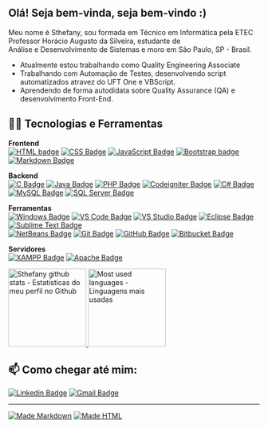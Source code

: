 ## Olá! Seja bem-vinda, seja bem-vindo :)  

Meu nome é Sthefany, sou formada em Técnico em Informática pela ETEC Professor Horácio Augusto da Silveira, estudante de  
Análise e Desenvolvimento de Sistemas e moro em São Paulo, SP - Brasil.
  
 - Atualmente estou trabalhando como Quality Engineering Associate
 - Trabalhando com Automação de Testes, desenvolvendo script automatizados atravez do UFT One e VBScript.   
 - Aprendendo de forma autodidata sobre Quality Assurance (QA) e desenvolvimento Front-End.

## :woman_technologist:	 Tecnologias e Ferramentas  

**Frontend**  
[![HTML badge](https://img.shields.io/badge/HTML5-5C2D91?style=for-the-badge&logo=html5&logoColor=white)](https://github.com/sthefanyricardo)
[![CSS Badge](https://img.shields.io/badge/CSS3-5C2D91?style=for-the-badge&logo=css3&logoColor=white)](https://github.com/sthefanyricardo)
[![JavaScript Badge](https://img.shields.io/badge/JavaScript-5C2D91?style=for-the-badge&logo=javascript&logoColor=white)](https://github.com/sthefanyricardo) 
[![Bootstrap badge](https://img.shields.io/badge/Bootstrap-5C2D91?style=for-the-badge&logo=bootstrap&logoColor=white)](https://github.com/sthefanyricardo)
[![Markdown Badge](https://img.shields.io/badge/Markdown-5C2D91?style=for-the-badge&logo=markdown&logoColor=white)](https://github.com/sthefanyricardo)  

**Backend**  
[![C Badge](https://img.shields.io/badge/C-5C2D91?style=for-the-badge&logo=C&logoColor=white)](https://github.com/sthefanyricardo)
[![Java Badge](https://img.shields.io/badge/Java-5C2D91?style=for-the-badge&logo=java&logoColor=white)](https://github.com/sthefanyricardo)
[![PHP Badge](https://img.shields.io/badge/PHP-5C2D91?style=for-the-badge&logo=php&logoColor=white)](https://github.com/sthefanyricardo)
[![Codeigniter Badge](https://img.shields.io/badge/Codeigniter-5C2D91?style=for-the-badge&logo=codeigniter&logoColor=white)](https://github.com/sthefanyricardo)
[![C# Badge](https://img.shields.io/badge/C%23-5C2D91?style=for-the-badge&logo=c-sharp&logoColor=white)](https://github.com/sthefanyricardo)
[![MySQL Badge](https://img.shields.io/badge/MySQL-5C2D91?style=for-the-badge&logo=mysql&logoColor=white)](https://github.com/sthefanyricardo)
[![SQL Server Badge](https://img.shields.io/badge/Microsoft%20SQL%20Sever-5C2D91?style=for-the-badge&logo=microsoft%20sql%20server&logoColor=white)](https://github.com/sthefanyricardo)  

**Ferramentas**  
[![Windows Badge](https://img.shields.io/badge/Windows-5C2D91?style=for-the-badge&logo=windows&logoColor=white)](https://github.com/sthefanyricardo)
[![VS Code Badge](https://img.shields.io/badge/Visual_Studio_Code-5C2D91?style=for-the-badge&logo=visual%20studio%20code&logoColor=white)](https://github.com/sthefanyricardo)
[![VS Studio Badge](https://img.shields.io/badge/Visual_Studio-5C2D91?style=for-the-badge&logo=visual%20studio&logoColor=white)](https://github.com/sthefanyricardo)
[![Eclipse Badge](https://img.shields.io/badge/Eclipse-5C2D91?style=for-the-badge&logo=eclipse&logoColor=white)](https://github.com/sthefanyricardo)
[![Sublime Text Badge](https://img.shields.io/badge/sublime_text-5C2D91?&style=for-the-badge&logo=sublime-text&logoColor=white)](https://github.com/sthefanyricardo)  
[![NetBeans Badge](https://img.shields.io/badge/NetBeansIDE-5C2D91?style=for-the-badge&logo=apache-netbeans-ide&logoColor=white)](https://github.com/sthefanyricardo)
[![Git Badge](https://img.shields.io/badge/Git-5C2D91?style=for-the-badge&logo=git&logoColor=white)](https://github.com/sthefanyricardo)
[![GitHub Badge](https://img.shields.io/badge/GitHub-5C2D91?style=for-the-badge&logo=github&logoColor=white)](https://github.com/sthefanyricardo)
[![Bitbucket Badge](https://img.shields.io/badge/Bitbucket-5C2D91?style=for-the-badge&logo=bitbucket&logoColor=white)](https://github.com/sthefanyricardo)  

**Servidores**  
[![XAMPP Badge](https://img.shields.io/badge/Xampp-5C2D91?style=for-the-badge&logo=xampp&logoColor=white)](https://github.com/sthefanyricardo) 
[![Apache Badge](https://img.shields.io/badge/apache-5C2D91?style=for-the-badge&logo=apache&logoColor=white)](https://github.com/sthefanyricardo)  


<a href="https://github.com/sthefanyricardo">
    <img src="https://github-readme-stats.vercel.app/api?username=sthefanyricardo&count_private=true&show_icons=true&include_all_commits=all&custom_title=Sthefany's%20Github%20Stats&theme=midnight-purple" alt="Sthefany github stats - Estatísticas do meu perfil no Github" height="156">
</a>
<a href="https://github.com/sthefanyricardo">
   <img src="https://github-readme-stats.vercel.app/api/top-langs/?username=sthefanyricardo&layout=compact&theme=midnight-purple&langs_count=6)" alt="Most used languages - Linguagens mais usadas" height="156">
</a>  

## :mailbox: Como chegar até mim:  
[![Linkedin Badge](https://img.shields.io/badge/linkedin-5C2D91?&style=for-the-badge&logo=linkedin&logoColor=white&link=https://www.linkedin.com/in/sthefanyricardo/)](https://www.linkedin.com/in/sthefanyricardo/)
[![Gmail Badge](https://img.shields.io/badge/Gmail-5C2D91?style=for-the-badge&logo=gmail&logoColor=white&link=mailto:s.albuquerque@aluno.ifsp.edu.br)](mailto:s.albuquerque@aluno.ifsp.edu.br)

---

[![Made Markdown](https://img.shields.io/badge/-Made%20with%20Markdown-5C2D91?style=flat-square&logo=markdown&logoColor=white)](https://github.com/sthefanyricardo) 
[![Made HTML](https://img.shields.io/badge/-Made%20with%20HTML-5C2D91?style=flat-square&logo=html5&logoColor=white)](https://github.com/sthefanyricardo)

<!--
**sthefanyricardo/sthefanyricardo** is a ✨ _special_ ✨ repository because its `README.md` (this file) appears on your GitHub profile.

Here are some ideas to get you started:

- 🔭 I’m currently working on ...
- 🌱 I’m currently learning ...
- 👯 I’m looking to collaborate on ...
- 🤔 I’m looking for help with ...
- 💬 Ask me about ...
- 📫 How to reach me: ...
- 😄 Pronouns: ...
- ⚡ Fun fact: ...
-->
